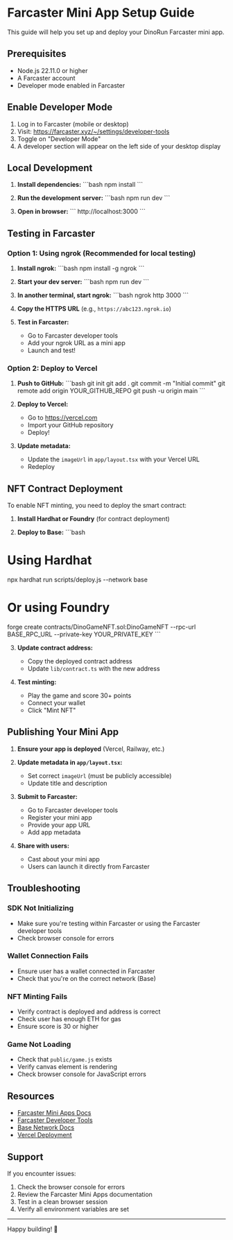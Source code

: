 # Farcaster Mini App Setup Guide

This guide will help you set up and deploy your DinoRun Farcaster mini app.

## Prerequisites

- Node.js 22.11.0 or higher
- A Farcaster account
- Developer mode enabled in Farcaster

## Enable Developer Mode

1. Log in to Farcaster (mobile or desktop)
2. Visit: https://farcaster.xyz/~/settings/developer-tools
3. Toggle on "Developer Mode"
4. A developer section will appear on the left side of your desktop display

## Local Development

1. **Install dependencies:**
\`\`\`bash
npm install
\`\`\`

2. **Run the development server:**
\`\`\`bash
npm run dev
\`\`\`

3. **Open in browser:**
\`\`\`
http://localhost:3000
\`\`\`

## Testing in Farcaster

### Option 1: Using ngrok (Recommended for local testing)

1. **Install ngrok:**
\`\`\`bash
npm install -g ngrok
\`\`\`

2. **Start your dev server:**
\`\`\`bash
npm run dev
\`\`\`

3. **In another terminal, start ngrok:**
\`\`\`bash
ngrok http 3000
\`\`\`

4. **Copy the HTTPS URL** (e.g., `https://abc123.ngrok.io`)

5. **Test in Farcaster:**
   - Go to Farcaster developer tools
   - Add your ngrok URL as a mini app
   - Launch and test!

### Option 2: Deploy to Vercel

1. **Push to GitHub:**
\`\`\`bash
git init
git add .
git commit -m "Initial commit"
git remote add origin YOUR_GITHUB_REPO
git push -u origin main
\`\`\`

2. **Deploy to Vercel:**
   - Go to https://vercel.com
   - Import your GitHub repository
   - Deploy!

3. **Update metadata:**
   - Update the `imageUrl` in `app/layout.tsx` with your Vercel URL
   - Redeploy

## NFT Contract Deployment

To enable NFT minting, you need to deploy the smart contract:

1. **Install Hardhat or Foundry** (for contract deployment)

2. **Deploy to Base:**
\`\`\`bash
# Using Hardhat
npx hardhat run scripts/deploy.js --network base

# Or using Foundry
forge create contracts/DinoGameNFT.sol:DinoGameNFT --rpc-url BASE_RPC_URL --private-key YOUR_PRIVATE_KEY
\`\`\`

3. **Update contract address:**
   - Copy the deployed contract address
   - Update `lib/contract.ts` with the new address

4. **Test minting:**
   - Play the game and score 30+ points
   - Connect your wallet
   - Click "Mint NFT"

## Publishing Your Mini App

1. **Ensure your app is deployed** (Vercel, Railway, etc.)

2. **Update metadata in `app/layout.tsx`:**
   - Set correct `imageUrl` (must be publicly accessible)
   - Update title and description

3. **Submit to Farcaster:**
   - Go to Farcaster developer tools
   - Register your mini app
   - Provide your app URL
   - Add app metadata

4. **Share with users:**
   - Cast about your mini app
   - Users can launch it directly from Farcaster

## Troubleshooting

### SDK Not Initializing
- Make sure you're testing within Farcaster or using the Farcaster developer tools
- Check browser console for errors

### Wallet Connection Fails
- Ensure user has a wallet connected in Farcaster
- Check that you're on the correct network (Base)

### NFT Minting Fails
- Verify contract is deployed and address is correct
- Check user has enough ETH for gas
- Ensure score is 30 or higher

### Game Not Loading
- Check that `public/game.js` exists
- Verify canvas element is rendering
- Check browser console for JavaScript errors

## Resources

- [Farcaster Mini Apps Docs](https://miniapps.farcaster.xyz/docs/getting-started)
- [Farcaster Developer Tools](https://farcaster.xyz/~/settings/developer-tools)
- [Base Network Docs](https://docs.base.org)
- [Vercel Deployment](https://vercel.com/docs)

## Support

If you encounter issues:
1. Check the browser console for errors
2. Review the Farcaster Mini Apps documentation
3. Test in a clean browser session
4. Verify all environment variables are set

---

Happy building! 🦕
